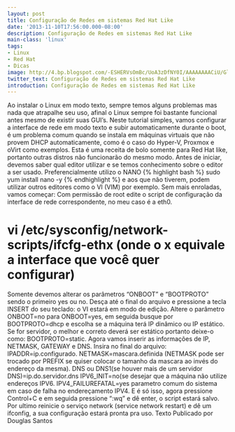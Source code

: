```yaml
---
layout: post
title: Configuração de Redes em sistemas Red Hat Like
date: '2013-11-10T17:56:00.000-08:00'
description: Configuração de Redes em sistemas Red Hat Like
main-class: 'linux'
tags:
- Linux
- Red Hat
- Dicas
image: http://4.bp.blogspot.com/-ESHERVsOmBc/UoA3zDfNY0I/AAAAAAAACiU/GlzprES6rOY/s72-c/Red-Hat-se-lauda-cu-succesul-Linux-ului-2.jpg
twitter_text: Configuração de Redes em sistemas Red Hat Like
introduction: Configuração de Redes em sistemas Red Hat Like
---
```

Ao instalar o Linux em modo texto, sempre temos alguns problemas mas nada que atrapalhe seu uso, afinal o Linux sempre foi bastante funcional antes mesmo de existir suas GUI’s.
Neste tutorial simples, vamos configurar a interface de rede em modo texto e subir automaticamente durante o boot, é um problema comum quando se instala em máquinas virtuais que não provem DHCP automaticamente, como é o caso do Hyper-V, Proxmox e oVirt como exemplos. Esta é uma receita de bolo somente para Red Hat like, portanto outras distros não funcionarão do mesmo modo.
Antes de iniciar, devemos saber qual editor utilizar e se temos conhecimento sobre o editor a ser usado. Preferencialmente utilizo o NANO {% highlight bash %}
sudo yum install nano -y
{% endhighlight %} e aos que não tiverem, podem utilizar outros editores como o VI (VIM) por exemplo. Sem mais enroladas, vamos começar:
Com permissão de root edite o script de configuração da interface de rede correspondente, no meu caso é a eth0.
  # vi /etc/sysconfig/network-scripts/ifcfg-ethx (onde o x equivale a interface que você quer configurar)
Somente devemos alterar os parâmetros “ONBOOT” e “BOOTPROTO” sendo o primeiro yes ou no. Desça até o final do arquivo e pressione a tecla INSERT do seu teclado: o VI estará em modo de edição.
Altere o parâmetro ONBOOT=no para ONBOOT=yes, em seguida busque por BOOTPROTO=dhcp e escolha se a máquina terá IP dinâmico ou IP estático. Se for servidor, o melhor e correto deverá ser estático portanto deixe-o como: BOOTPROTO=static.
Agora vamos inserir as informações de IP, NETMASK, GATEWAY e DNS. Insira no final do arquivo:
IPADDR=ip.configurado.
NETMASK=mascara.definida (NETMASK pode ser trocado por PREFIX se quiser colocar o tamanho da mascara ao invés do endereço da mesma).
DNS ou DNS1(se houver mais de um servidor DNS)=ip.do.servidor.dns
IPV6_INIT=no(se desejar que a máquina não utilize endereços IPV6.
IPV4_FAILUREFATAL=yes parametro comum do sistema em caso de falha no endereçamento IPV4.
E é só isso, agora pressione Control+C e em seguida pressione “:wq” e dê enter, o script estará salvo. Por ultimo reinicie o serviço network (service network restart) e dê um ifconfig, a sua configuração estará pronta pra uso.
Texto Publicado por Douglas Santos
